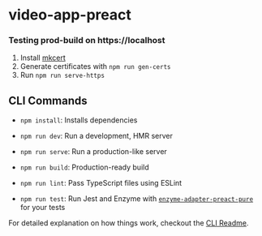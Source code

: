 # video-app-preact

### Testing prod-build on https://localhost

1. Install [mkcert](https://github.com/FiloSottile/mkcert)
2. Generate certificates with `npm run gen-certs`
3. Run `npm run serve-https`

## CLI Commands

* `npm install`: Installs dependencies

* `npm run dev`: Run a development, HMR server

* `npm run serve`: Run a production-like server

* `npm run build`: Production-ready build

* `npm run lint`: Pass TypeScript files using ESLint

* `npm run test`: Run Jest and Enzyme with
  [`enzyme-adapter-preact-pure`](https://github.com/preactjs/enzyme-adapter-preact-pure) for
  your tests

For detailed explanation on how things work, checkout the [CLI Readme](https://github.com/developit/preact-cli/blob/master/README.md).
